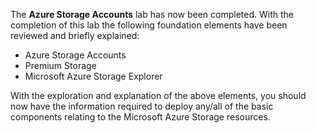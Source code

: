 The **Azure Storage Accounts** lab has now been completed. With the completion of this lab the following foundation elements have been reviewed and briefly explained:

- Azure Storage Accounts
- Premium Storage
- Microsoft Azure Storage Explorer 

With the exploration and explanation of the above elements, you should now have the information required to deploy any/all of the basic components relating to the Microsoft Azure Storage resources.